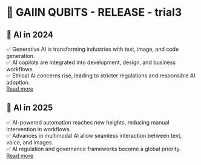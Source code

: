 # 🔔 GAIIN QUBITS - RELEASE - trial3

## 🎯 AI in 2024
✅  Generative AI is transforming industries with text, image, and code generation.  
✅  AI copilots are integrated into development, design, and business workflows.  
✅  Ethical AI concerns rise, leading to stricter regulations and responsible AI adoption.  
[Read more](https://www.forbes.com/sites/forbestechcouncil/2024/01/10/the-state-of-ai-in-2024/)

## 🎯 AI in 2025  
✅  AI-powered automation reaches new heights, reducing manual intervention in workflows.  
✅  Advances in multimodal AI allow seamless interaction between text, voice, and images.  
✅  AI regulation and governance frameworks become a global priority.  
[Read more](https://www.weforum.org/agenda/2025/01/future-of-ai-2025-trends/)
